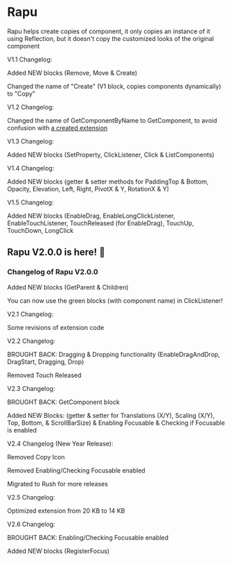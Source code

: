 # Rapu
Rapu helps create copies of component, it only copies an instance of it using Reflection, but it doesn't copy the customized looks of the original component

V1.1 Changelog:

Added NEW blocks (Remove, Move & Create)

Changed the name of "Create" (V1 block, copies components dynamically) to "Copy"

V1.2 Changelog:

Changed the name of GetComponentByName to GetComponent, to avoid confusion with <a href="https://community.appinventor.mit.edu/t/how-do-i-get-component-in-java/125378/9">a created extension</a>

V1.3 Changelog:

Added NEW blocks (SetProperty, ClickListener, Click & ListComponents)

V1.4 Changelog:

Added NEW blocks (getter & setter methods for PaddingTop & Bottom, Opacity, Elevation, Left, Right, PivotX & Y, RotationX & Y) 

V1.5 Changelog:

Added NEW blocks (EnableDrag, EnableLongClickListener, EnableTouchListener, TouchReleased (for EnableDrag), TouchUp, TouchDown, LongClick

<h2>Rapu V2.0.0 is here! 🎉</h2>
<h3>Changelog of Rapu V2.0.0</h3>

Added NEW blocks (GetParent & Children)

You can now use the green blocks (with component name) in ClickListener!

V2.1 Changelog:

Some revisions of extension code

V2.2 Changelog:

BROUGHT BACK: Dragging & Dropping functionality (EnableDragAndDrop, DragStart, Dragging, Drop)

Removed Touch Released

V2.3 Changelog:

BROUGHT BACK: GetComponent block

Added NEW Blocks: (getter & setter for Translations (X/Y), Scaling (X/Y), Top, Bottom, & ScrollBarSize) & Enabling Focusable & Checking if Focusable is enabled

V2.4 Changelog (New Year Release):

Removed Copy Icon

Removed Enabling/Checking Focusable enabled

Migrated to Rush for more releases

V2.5 Changelog:

Optimized extension from 20 KB to 14 KB

V2.6 Changelog:

BROUGHT BACK: Enabling/Checking Focusable enabled

Added NEW blocks (RegisterFocus)
